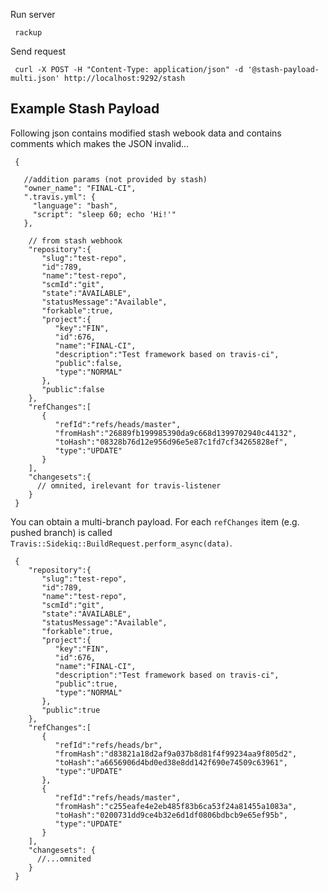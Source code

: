Run server

     rackup

Send request

     curl -X POST -H "Content-Type: application/json" -d '@stash-payload-multi.json' http://localhost:9292/stash


Example Stash Payload
---------------------

Following json contains modified stash webook data and contains comments
which makes the JSON invalid...

     {

       //addition params (not provided by stash)
       "owner_name": "FINAL-CI",
       ".travis.yml": {
         "language": "bash",
         "script": "sleep 60; echo 'Hi!'"
       },

        // from stash webhook
        "repository":{
           "slug":"test-repo",
           "id":789,
           "name":"test-repo",
           "scmId":"git",
           "state":"AVAILABLE",
           "statusMessage":"Available",
           "forkable":true,
           "project":{
              "key":"FIN",
              "id":676,
              "name":"FINAL-CI",
              "description":"Test framework based on travis-ci",
              "public":false,
              "type":"NORMAL"
           },
           "public":false
        },
        "refChanges":[
           {
              "refId":"refs/heads/master",
              "fromHash":"26889fb199985390da9c668d1399702940c44132",
              "toHash":"08328b76d12e956d96e5e87c1fd7cf34265828ef",
              "type":"UPDATE"
           }
        ],
        "changesets":{
          // omnited, irelevant for travis-listener
        }
     }


You can obtain a multi-branch payload.
For each `refChanges` item (e.g. pushed branch) is called
`Travis::Sidekiq::BuildRequest.perform_async(data)`.

     {
        "repository":{
           "slug":"test-repo",
           "id":789,
           "name":"test-repo",
           "scmId":"git",
           "state":"AVAILABLE",
           "statusMessage":"Available",
           "forkable":true,
           "project":{
              "key":"FIN",
              "id":676,
              "name":"FINAL-CI",
              "description":"Test framework based on travis-ci",
              "public":true,
              "type":"NORMAL"
           },
           "public":true
        },
        "refChanges":[
           {
              "refId":"refs/heads/br",
              "fromHash":"d83821a18d2af9a037b8d81f4f99234aa9f805d2",
              "toHash":"a6656906d4bd0ed38e8dd142f690e74509c63961",
              "type":"UPDATE"
           },
           {
              "refId":"refs/heads/master",
              "fromHash":"c255eafe4e2eb485f83b6ca53f24a81455a1083a",
              "toHash":"0200731dd9ce4b32e6d1df0806bdbcb9e65ef95b",
              "type":"UPDATE"
           }
        ],
        "changesets": {
          //...omnited
        }
     }
